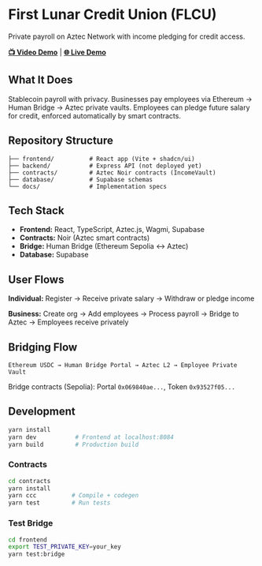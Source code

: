 # First Lunar Credit Union (FLCU)

Private payroll on Aztec Network with income pledging for credit access.

**[📺 Video Demo](https://www.youtube.com/watch?v=dMtFE12n1Kk)** | **[🌐 Live Demo](https://first-lunar-credit-union.netlify.app/)**

## What It Does

Stablecoin payroll with privacy. Businesses pay employees via Ethereum → Human Bridge → Aztec private vaults. Employees can pledge future salary for credit, enforced automatically by smart contracts.

## Repository Structure

```
├── frontend/          # React app (Vite + shadcn/ui)
├── backend/           # Express API (not deployed yet)
├── contracts/         # Aztec Noir contracts (IncomeVault)
├── database/          # Supabase schemas
└── docs/              # Implementation specs
```

## Tech Stack

- **Frontend:** React, TypeScript, Aztec.js, Wagmi, Supabase
- **Contracts:** Noir (Aztec smart contracts)
- **Bridge:** Human Bridge (Ethereum Sepolia ↔ Aztec)
- **Database:** Supabase

## User Flows

**Individual:** Register → Receive private salary → Withdraw or pledge income

**Business:** Create org → Add employees → Process payroll → Bridge to Aztec → Employees receive privately

## Bridging Flow

```
Ethereum USDC → Human Bridge Portal → Aztec L2 → Employee Private Vault
```

Bridge contracts (Sepolia): Portal `0x069840ae...`, Token `0x93527f05...`

## Development

```bash
yarn install
yarn dev           # Frontend at localhost:8084
yarn build         # Production build
```

### Contracts
```bash
cd contracts
yarn install
yarn ccc          # Compile + codegen
yarn test         # Run tests
```

### Test Bridge
```bash
cd frontend
export TEST_PRIVATE_KEY=your_key
yarn test:bridge
```



